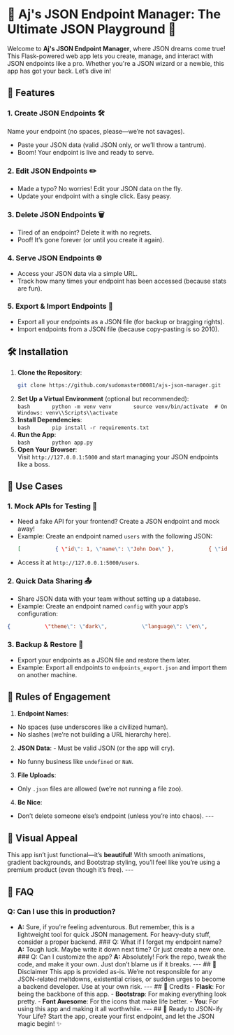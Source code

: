 # 🚀 Aj's JSON Endpoint Manager: The Ultimate JSON Playground 🎪

Welcome to **Aj's JSON Endpoint Manager**, where JSON dreams come true! This Flask-powered web app lets you create, manage, and interact with JSON endpoints like a pro. Whether you're a JSON wizard or a newbie, this app has got your back. Let’s dive in!

## 🌟 Features
### 1. **Create JSON Endpoints** 🛠️       
 Name your endpoint (no spaces, please—we’re not savages).       
-  Paste your JSON data (valid JSON only, or we’ll throw a tantrum).       
-  Boom! Your endpoint is live and ready to serve.
### 2. **Edit JSON Endpoints** ✏️       
-  Made a typo? No worries! Edit your JSON data on the fly.       
-  Update your endpoint with a single click. Easy peasy.
### 3. **Delete JSON Endpoints** 🗑️       
-  Tired of an endpoint? Delete it with no regrets.       
-  Poof! It’s gone forever (or until you create it again).       
### 4. **Serve JSON Endpoints** 🌐       
- Access your JSON data via a simple URL.       
- Track how many times your endpoint has been accessed (because stats are fun).        
### 5. **Export & Import Endpoints** 📂       
- Export all your endpoints as a JSON file (for backup or bragging rights).       
- Import endpoints from a JSON file (because copy-pasting is so 2010).      

## 🛠️ Installation        
1. **Clone the Repository**:       
    ```bash       
    git clone https://github.com/sudomaster00081/ajs-json-manager.git       cd json-endpoint-manager       ```        
2. **Set Up a Virtual Environment** (optional but recommended):       
   ```bash       python -m venv venv       source venv/bin/activate  # On Windows: venv\\Scripts\\activate       ```        
3. **Install Dependencies**:       
   ```bash       pip install -r requirements.txt       ```        
4. **Run the App**:       
   ```bash       python app.py       ```        
5. **Open Your Browser**:      
    Visit `http://127.0.0.1:5000` and start managing your JSON endpoints like a boss.     
## 🎯 Use Cases        
### 1. **Mock APIs for Testing** 🧪       
- Need a fake API for your frontend? Create a JSON endpoint and mock away!       
- Example: Create an endpoint named `users` with the following JSON:         
  ```json        
  [           { \"id\": 1, \"name\": \"John Doe\" },           { \"id\": 2, \"name\": \"Jane Smith\" }         ]         
  ```      
- Access it at `http://127.0.0.1:5000/users`.        
 ### 2. **Quick Data Sharing** 📤       
- Share JSON data with your team without setting up a database.       
- Example: Create an endpoint named `config` with your app’s configuration:         
```json         
{           \"theme\": \"dark\",           \"language\": \"en\",           \"debug\": true         }        
```        
### 3. **Backup & Restore** 💾       
- Export your endpoints as a JSON file and restore them later.       
- Example: Export all endpoints to `endpoints_export.json` and import them on another machine.        
## 🚨 Rules of Engagement        
1. **Endpoint Names**:       
- No spaces (use underscores like a civilized human).       
- No slashes (we’re not building a URL hierarchy here).        
2. **JSON Data**:       - Must be valid JSON (or the app will cry).       
- No funny business like `undefined` or `NaN`.        
3. **File Uploads**:      
- Only `.json` files are allowed (we’re not running a file zoo).        
4. **Be Nice**:       
- Don’t delete someone else’s endpoint (unless you’re into chaos).        ---        
## 🎨 Visual Appeal        
This app isn’t just functional—it’s **beautiful**! With smooth animations, gradient backgrounds, and Bootstrap styling, you’ll feel like you’re using a premium product (even though it’s free).        ---        
## 🤔 FAQ        
### Q: Can I use this in production?       
- **A:** Sure, if you’re feeling adventurous. But remember, this is a lightweight tool for quick JSON management. For heavy-duty stuff, consider a proper backend.        ### Q: What if I forget my endpoint name?       **A:** Tough luck. Maybe write it down next time? Or just create a new one.        ### Q: Can I customize the app?       **A:** Absolutely! Fork the repo, tweak the code, and make it your own. Just don’t blame us if it breaks.        ---        ## 🛑 Disclaimer        This app is provided as-is. We’re not responsible for any JSON-related meltdowns, existential crises, or sudden urges to become a backend developer. Use at your own risk.        ---        ## 🙏 Credits        - **Flask**: For being the backbone of this app.    - **Bootstrap**: For making everything look pretty.    - **Font Awesome**: For the icons that make life better.    - **You**: For using this app and making it all worthwhile.        ---        ## 🚀 Ready to JSON-ify Your Life?        Start the app, create your first endpoint, and let the JSON magic begin! ✨
